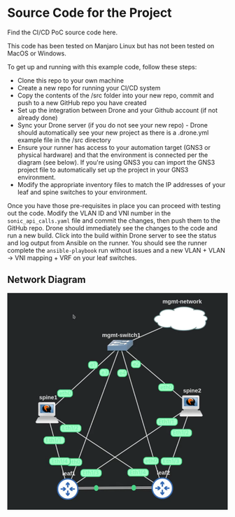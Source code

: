 # Source Code for the Project


Find the CI/CD PoC source code here.

This code has been tested on Manjaro Linux but has not been tested on MacOS or Windows.

To get up and running with this example code, follow these steps:

  * Clone this repo to your own machine
  * Create a new repo for running your CI/CD system
  * Copy the contents of the /src folder into your new repo, commit and push to a new GitHub repo you have created
  * Set up the integration between Drone and your Github account (if not already done)
  * Sync your Drone server (if you do not see your new repo) - Drone should automatically see your new project as there is a .drone.yml example file in the /src directory
  * Ensure your runner has access to your automation target (GNS3 or physical hardware) and that the environment is connected per the diagram (see below). If you're using GNS3 you can import the GNS3 project file to automatically set up the project in your GNS3 environment.
  * Modify the appropriate inventory files to match the IP addresses of your leaf and spine switches to your environment.

Once you have those pre-requisites in place you can proceed with testing out the code. Modify the VLAN ID and VNI number in the `sonic_api_calls.yaml` file and commit the changes, then push them to the GitHub repo. Drone should immediately see the changes to the code and run a new build. Click into the build within Drone server to see the status and log output from Ansible on the runner. You should see the runner complete the `ansible-playbook` run without issues and a new VLAN + VLAN -> VNI mapping + VRF on your leaf switches.

## Network Diagram

![network-diagram](network-diagram-1.png "Network Diagram")
